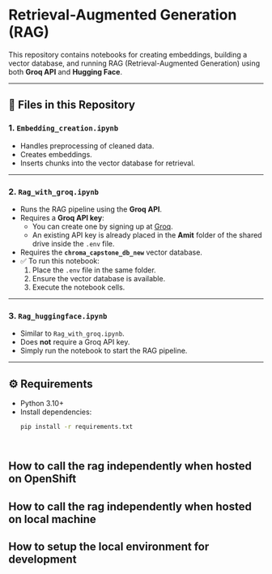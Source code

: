 # Retrieval-Augmented Generation (RAG)

This repository contains notebooks for creating embeddings, building a vector database, and running RAG (Retrieval-Augmented Generation) using both **Groq API** and **Hugging Face**.  

---

## 📂 Files in this Repository  

### 1. `Embedding_creation.ipynb`  
- Handles preprocessing of cleaned data.  
- Creates embeddings.  
- Inserts chunks into the vector database for retrieval.  

---

### 2. `Rag_with_groq.ipynb`  
- Runs the RAG pipeline using the **Groq API**.  
- Requires a **Groq API key**:  
  - You can create one by signing up at [Groq](https://groq.com).  
  - An existing API key is already placed in the **Amit** folder of the shared drive inside the `.env` file.  
- Requires the **`chroma_capstone_db_new`** vector database.  
- ✅ To run this notebook:  
  1. Place the `.env` file in the same folder.  
  2. Ensure the vector database is available.  
  3. Execute the notebook cells.  

---

### 3. `Rag_huggingface.ipynb`  
- Similar to `Rag_with_groq.ipynb`.  
- Does **not** require a Groq API key.  
- Simply run the notebook to start the RAG pipeline.  

---

## ⚙️ Requirements  
- Python 3.10+  
- Install dependencies:  
  ```bash
  pip install -r requirements.txt




## <TODO> How to call the rag independently when hosted on OpenShift


## <TODO> How to call the rag independently when hosted on local machine

## <TODO> How to setup the local environment for development

